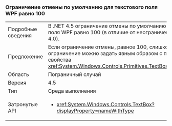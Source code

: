 ### <a name="wpf-textbox-defaults-to-undo-limit-of-100"></a>Ограничение отмены по умолчанию для текстового поля WPF равно 100

|   |   |
|---|---|
|Подробные сведения|В .NET 4.5 ограничение отмены по умолчанию для текстового поля WPF равно 100 (в отличие от неограниченного в .NET 4.0).|
|Предложение|Если ограничение отмены, равное 100, слишком низкое, ограничение можно задать явным образом с помощью свойства <xref:System.Windows.Controls.Primitives.TextBoxBase.UndoLimit>|
|Область|Пограничный случай|
|Версия|4.5|
|Тип|Среда выполнения|
|Затронутые API|<ul><li><xref:System.Windows.Controls.TextBox?displayProperty=nameWithType></li></ul>|

